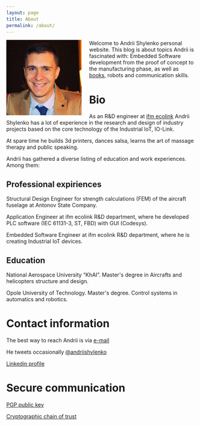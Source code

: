 ```yaml
---
layout: page
title: About
permalink: /about/
---
```


<img style="float: left; padding-left: 0px; padding-bottom: 10px; padding-right: 20px;" src="/images/img/me.jpg" > Welcome to Andrii Shylenko personal website. This blog is about topics Andrii is fascinated with: Embedded Software development from the proof of concept to the manufacturing phase, as well as [books](https://n1n3.net/BooksNotes), robots and communication skills.

# Bio

As an R&D engineer at [ifm ecolink](https://www.ifm.com) Andrii Shylenko has a lot of experience in the research and design of industry projects based on the core technology of the Industrial IoT, IO-Link.

At spare time he builds 3d printers, dances salsa, learns the art of massage therapy and public speaking.

Andrii has gathered a diverse listing of education and work experiences. Among them:
## Professional expiriences

Structural Design Engineer for strength calculations (FEM) of the aircraft fuselage at Antonov State Company.

Application Engineer at ifm ecolink R&D department, where he developed PLC software (IEC 61131-3, ST, FBD) with GUI (Codesys).

Embedded Software Engineer at ifm ecolink R&D department, where he is creating Industrial IoT devices.

## Education
National Aerospace University “KhAI”.
Master's degree in Aircrafts and helicopters structure and design.

Opole University of Technology.
Master's degree. Control systems in automatics and robotics.


# Contact information
The best way to reach Andrii is via [e-mail](mailto:andrii@shylenko.com)

He tweets occasionally [@andriishylenko](https://twitter.com/AndriiShylenko)

[Linkedin profile](https://www.linkedin.com/in/andrewshylenko/)

# Secure communication
[PGP public key](/publickey/)

[Cryptographic chain of trust](https://keybase.io/shylenko)
